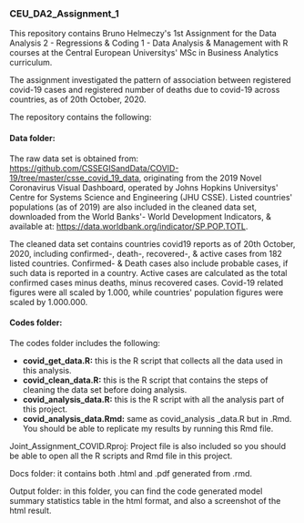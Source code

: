 ### CEU_DA2_Assignment_1

This repository contains Bruno Helmeczy's 1st Assignment for the Data Analysis 2 - Regressions & Coding 1 - Data Analysis & Management with R courses at the Central European Universitys' MSc in Business Analytics curriculum.

The assignment investigated the pattern of association between registered covid-19 cases and registered number of deaths due to covid-19 across countries, as of 20th October, 2020.

The repository contains the following:

#### Data folder: 
The raw data set is obtained from: https://github.com/CSSEGISandData/COVID-19/tree/master/csse_covid_19_data, originating from the 2019 Novel Coronavirus Visual Dashboard, operated by Johns Hopkins Universitys' Centre for Systems Science and Engineering (JHU CSSE). Listed countries' populations (as of 2019) are also included in the cleaned data set, downloaded from the World Banks'- World Development Indicators, & available at: https://data.worldbank.org/indicator/SP.POP.TOTL. 

The cleaned data set contains countries covid19 reports as of 20th October, 2020, including confirmed-,  death-, recovered-, & active cases from 182 listed countries.
Confirmed- & Death cases also include probable cases, if such data is reported in a country. Active cases are calculated as the total confirmed cases minus deaths, minus recovered cases. Covid-19 related figures were all scaled by 1.000, while countries' population figures were scaled by 1.000.000.

#### Codes folder:
The codes folder includes the following:

- **covid_get_data.R:** this is the R script that collects all the data used in this analysis.
- **covid_clean_data.R:** this is the R script that contains the steps of cleaning the data set before doing analysis.
- **covid_analysis_data.R:** this is the R script with all the analysis part of this project.
- **covid_analysis_data.Rmd:** same as covid_analysis _data.R but in .Rmd. You should be able to replicate my results by running this Rmd file.

Joint_Assignment_COVID.Rproj: Project file is also included so you should be able to open all the R scripts and Rmd file in this project.

Docs folder: it contains both .html and .pdf generated from .rmd.

Output folder: in this folder, you can find the code generated model summary statistics table in the html format, and also a screenshot of the html result.
